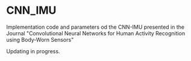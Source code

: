 # CNN_IMU
Implementation code and parameters od the CNN-IMU presented in the Journal "Convolutional Neural Networks for Human Activity Recognition using Body-Worn Sensors"

Updating in progress.
